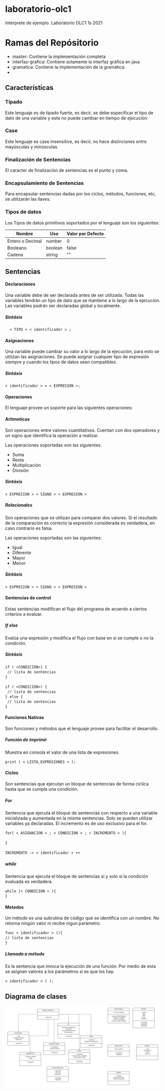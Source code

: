 # laboratorio-olc1
Interprete de ejemplo. Laboratorio OLC1 1s 2021

# Ramas del Repósitorio 
- master: Contiene la implementación completa
- interfaz-grafica: Contiene solamente la interfaz gráfica en java
- gramatica: Contiene la implementación de la gramática. 
- 
## Características 

### Tipado 
Este lenguaje es de tipado fuerte, es decir, se debe especificar el tipo de dato de una variable y este no puede cambiar en tiempo de ejecución. 

### Case 
Este lenguaje es case insensitive, es decir, no hace distinciones entre mayúsculas y minúsculas. 

### Finalización de Sentencias 
El caracter de finalización de sentencias es el punto y coma.

### Encapsulamiento de Sentencias 
Para encapsular sentencias dadas por los ciclos, métodos, funciones, etc, se utilizarán las llaves.

### Tipos de datos 
Los Tipos de datos primitivos soportados por el lenguaje son los siguientes: 

|Nombre   |Uso   |Valor por Defecto   |
|---      |---      |---              |
|Entero o Decimal   |number      |0                |
|Booleano |boolean  |false            |
|Cadena   |string   |""               |
## Sentencias 

#### Declaraciones
Una variable debe de ser declarada antes de ser utilizada. Todas las variables tendrán un tipo de dato que se mantiene a lo largo de la ejecución.
Las variables podrán ser declaradas global y localmente.

##### Sintáxis
```
  < TIPO > < identificador > ; 
  ```
#### Asignaciones 
Una variable puede cambiar su valor a lo largo de la ejecución, para esto se utilizan las asignaciones. Se puede asignar cualquier tipo de expresión siempre y cuando los 
tipos de datos sean compatibles.

##### Sintáxis
  ```
  < identificador > = < EXPRESION >;
  ```

#### Operaciones
El lenguaje provee un soporte para las siguientes operaciones: 
#### Aritmeticas
 Son operaciones entre valores cuantitativos. Cuentan con dos operadores y un signo que identifica la operación a realizar. 
 
 Las operaciones soportadas son las siguientes. 
 
 - Suma 
 - Resta 
 - Multiplicación 
 - División
  ##### Sintáxis
 ``` 
 < EXPRESION > < SIGNO > < EXPRESION >
 ```
 
##### Relacionales
Son operaciones que se utilizan para comparar dos valores. Si el resultado de la comparación es correcto la expresión considerada es verdadera, en caso contrario es falsa. 
 
Las operaciones soportadas son las siguientes: 
- Igual
- Diferente
- Mayor
- Menor
 ##### Sintáxis
``` 
< EXPRESION > < SIGNO > < EXPRESION >
```
 
#### Sentencias de control
Estas sentencias modifican el flujo del programa de acuerdo a ciertos criterios a evaluar. 
##### If else
  Evalúa una expresión y modifica el flujo con base en si se cumple o no la condición.
   ##### Sintáxis
   ```
  if ( <CONDICION>) {
    // lista de sentencias
  }
  
  if ( <CONDICION>) {
    // lista de sentencias
  } else {
    // lista de sentencias  
  }
  ```
  
#### Funciones Nativas
Son funciones y métodos que el lenguaje provee para facilitar el desarrollo.

##### Función de imprimir
Muestra en consola el valor de una lista de expresiones.
``` 
print ( < LISTA_EXPRESIONES > );
```

#### Ciclos
Son sentencias que ejecutan un bloque de sentencias de forma ciclica hasta que se cumpla una condición.
##### For 
 Sentencia que ejecuta el bloque de sentencias con respecto a una variable inicializada y aumentada en la misma sentencias. 
 Solo se pueden utilizar variables ya declaradas. 
 El incremento es de uso exclusivo para el for. 
 
 ```
 for( < ASIGNACION > ; < CONDICION > ; < INCREMENTO > ){
 
 }
 
 INCREMENTO -> < identificador > ++
 
 ```
##### while
 Sentencia que ejecuta el bloque de sentencias si y solo si la condición evaluada es verdadera. 
```
while (< CONDICION > ){
}
```

#### Metodos
Un método es una subrutina de código que se identifica con un nombre. No retorna ningún valor ni recibe nigun parámetro.
```
func < identificador > (){
// lista de sentencias
}
```


##### Llamada a método 
Es la sentencia que invoca la ejecución de una función. Por medio de esta se asignan valores a los parámetros si es que los hay.
```
< identificador > ( );
```

## Diagrama de clases 
![image](https://github.com/devemg/laboratorio-olc1/blob/master/images/clases.png)
